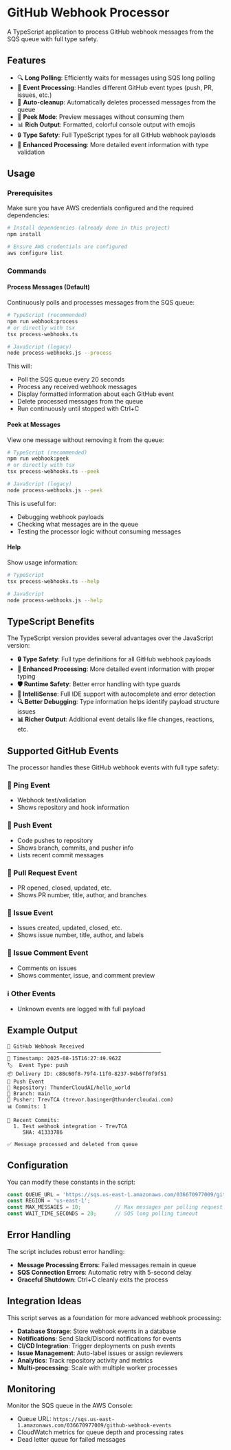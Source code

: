 # GitHub Webhook Processor

A TypeScript application to process GitHub webhook messages from the SQS queue with full type safety.

## Features

- 🔍 **Long Polling**: Efficiently waits for messages using SQS long polling
- 🎯 **Event Processing**: Handles different GitHub event types (push, PR, issues, etc.)
- 🔄 **Auto-cleanup**: Automatically deletes processed messages from the queue
- 👀 **Peek Mode**: Preview messages without consuming them
- 📊 **Rich Output**: Formatted, colorful console output with emojis
- 🔒 **Type Safety**: Full TypeScript types for all GitHub webhook payloads
- 🚀 **Enhanced Processing**: More detailed event information with type validation

## Usage

### Prerequisites

Make sure you have AWS credentials configured and the required dependencies:

```bash
# Install dependencies (already done in this project)
npm install

# Ensure AWS credentials are configured
aws configure list
```

### Commands

#### Process Messages (Default)
Continuously polls and processes messages from the SQS queue:

```bash
# TypeScript (recommended)
npm run webhook:process
# or directly with tsx
tsx process-webhooks.ts

# JavaScript (legacy)
node process-webhooks.js --process
```

This will:
- Poll the SQS queue every 20 seconds
- Process any received webhook messages
- Display formatted information about each GitHub event
- Delete processed messages from the queue
- Run continuously until stopped with Ctrl+C

#### Peek at Messages
View one message without removing it from the queue:

```bash
# TypeScript (recommended)
npm run webhook:peek
# or directly with tsx
tsx process-webhooks.ts --peek

# JavaScript (legacy)
node process-webhooks.js --peek
```

This is useful for:
- Debugging webhook payloads
- Checking what messages are in the queue
- Testing the processor logic without consuming messages

#### Help
Show usage information:

```bash
# TypeScript
tsx process-webhooks.ts --help

# JavaScript
node process-webhooks.js --help
```

## TypeScript Benefits

The TypeScript version provides several advantages over the JavaScript version:

- **🔒 Type Safety**: Full type definitions for all GitHub webhook payloads
- **🚀 Enhanced Processing**: More detailed event information with proper typing
- **🛡️ Runtime Safety**: Better error handling with type guards
- **📝 IntelliSense**: Full IDE support with autocomplete and error detection
- **🔍 Better Debugging**: Type information helps identify payload structure issues
- **📊 Richer Output**: Additional event details like file changes, reactions, etc.

## Supported GitHub Events

The processor handles these GitHub webhook events with full type safety:

### 🏓 Ping Event
- Webhook test/validation
- Shows repository and hook information

### 🚀 Push Event  
- Code pushes to repository
- Shows branch, commits, and pusher info
- Lists recent commit messages

### 🔀 Pull Request Event
- PR opened, closed, updated, etc.
- Shows PR number, title, author, and branches

### 🐛 Issue Event
- Issues created, updated, closed, etc.  
- Shows issue number, title, author, and labels

### 💬 Issue Comment Event
- Comments on issues
- Shows commenter, issue, and comment preview

### ℹ️ Other Events
- Unknown events are logged with full payload

## Example Output

```
🔔 GitHub Webhook Received
──────────────────────────────────────────────────
📅 Timestamp: 2025-08-15T16:27:49.962Z
🏷️  Event Type: push
📦 Delivery ID: c88c60f8-79f4-11f0-8237-94b6ff0f9f51
🚀 Push Event
📁 Repository: ThunderCloudAI/hello_world
🌿 Branch: main
👤 Pusher: TrevTCA (trevor.basinger@thundercloudai.com)
📊 Commits: 1

📝 Recent Commits:
  1. Test webhook integration - TrevTCA
     SHA: 41333786

✅ Message processed and deleted from queue
```

## Configuration

You can modify these constants in the script:

```javascript
const QUEUE_URL = 'https://sqs.us-east-1.amazonaws.com/036670977009/github-webhook-events';
const REGION = 'us-east-1';
const MAX_MESSAGES = 10;           // Max messages per polling request
const WAIT_TIME_SECONDS = 20;      // SQS long polling timeout
```

## Error Handling

The script includes robust error handling:

- **Message Processing Errors**: Failed messages remain in queue
- **SQS Connection Errors**: Automatic retry with 5-second delay
- **Graceful Shutdown**: Ctrl+C cleanly exits the process

## Integration Ideas

This script serves as a foundation for more advanced webhook processing:

- **Database Storage**: Store webhook events in a database
- **Notifications**: Send Slack/Discord notifications for events  
- **CI/CD Integration**: Trigger deployments on push events
- **Issue Management**: Auto-label issues or assign reviewers
- **Analytics**: Track repository activity and metrics
- **Multi-processing**: Scale with multiple worker processes

## Monitoring

Monitor the SQS queue in the AWS Console:
- Queue URL: `https://sqs.us-east-1.amazonaws.com/036670977009/github-webhook-events`
- CloudWatch metrics for queue depth and processing rates
- Dead letter queue for failed messages